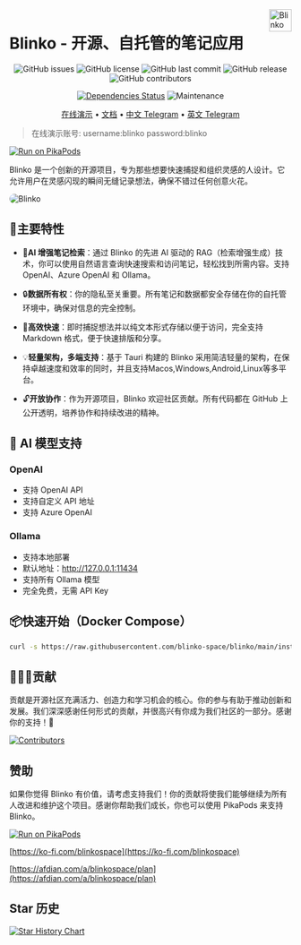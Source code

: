 <img align='right' height='40px' src="./public/logo.png" alt="Blinko" />

# Blinko - 开源、自托管的笔记应用

<div align="center">

![GitHub issues](https://img.shields.io/github/issues/blinko-space/blinko)
![GitHub license](https://img.shields.io/github/license/blinko-space/blinko)
![GitHub last commit](https://img.shields.io/github/last-commit/blinko-space/blinko)
![GitHub release](https://img.shields.io/github/v/release/blinko-space/blinko)
![GitHub contributors](https://img.shields.io/github/contributors/blinko-space/blinko)

[![Dependencies Status](https://img.shields.io/badge/dependencies-up%20to%20date-brightgreen.svg)](https://github.com/denser-org/denser-retriever/pulls?utf8=%E2%9C%93&q=is%3Apr%20author%3Aapp%2Fdependabot)
![Maintenance](https://img.shields.io/badge/Maintained-Actively-green)

</div>

<div align="center">

[在线演示](https://demo.blinko.space) •
[文档](https://docs.blinko.space/introduction) •
[中文 Telegram](https://t.me/blinkoChinese) •
[英文 Telegram](https://t.me/blinkoEnglish)
</div>

> 在线演示账号: username:blinko password:blinko

[![Run on PikaPods](https://www.pikapods.com/static/run-button.svg)](https://www.pikapods.com/pods?run=blinko)

Blinko 是一个创新的开源项目，专为那些想要快速捕捉和组织灵感的人设计。它允许用户在灵感闪现的瞬间无缝记录想法，确保不错过任何创意火花。

<img style="border-radius:20px" src="./app/public/home.webp" alt="Blinko" />

## 🚀主要特性
- 🤖**AI 增强笔记检索**：通过 Blinko 的先进 AI 驱动的 RAG（检索增强生成）技术，你可以使用自然语言查询快速搜索和访问笔记，轻松找到所需内容。支持 OpenAI、Azure OpenAI 和 Ollama。

- 🔒**数据所有权**：你的隐私至关重要。所有笔记和数据都安全存储在你的自托管环境中，确保对信息的完全控制。

- 🚀**高效快速**：即时捕捉想法并以纯文本形式存储以便于访问，完全支持 Markdown 格式，便于快速排版和分享。

- 💡**轻量架构，多端支持**：基于 Tauri 构建的 Blinko 采用简洁轻量的架构，在保持卓越速度和效率的同时，并且支持Macos,Windows,Android,Linux等多平台。

- 🔓**开放协作**：作为开源项目，Blinko 欢迎社区贡献。所有代码都在 GitHub 上公开透明，培养协作和持续改进的精神。

## 🤖 AI 模型支持
### OpenAI
- 支持 OpenAI API
- 支持自定义 API 地址
- 支持 Azure OpenAI

### Ollama
- 支持本地部署
- 默认地址：http://127.0.0.1:11434
- 支持所有 Ollama 模型
- 完全免费，无需 API Key

## 📦快速开始（Docker Compose）

```bash
curl -s https://raw.githubusercontent.com/blinko-space/blinko/main/install.sh | bash
```

## 👨🏼‍💻贡献
贡献是开源社区充满活力、创造力和学习机会的核心。你的参与有助于推动创新和发展。我们深深感谢任何形式的贡献，并很高兴有你成为我们社区的一部分。感谢你的支持！🙌


[![Contributors](https://contrib.rocks/image?repo=blinko-space/blinko)]([...](https://github.com/blinko-space/blinko/graphs/contributors))

## 赞助
如果你觉得 Blinko 有价值，请考虑支持我们！你的贡献将使我们能够继续为所有人改进和维护这个项目。感谢你帮助我们成长，你也可以使用 PikaPods 来支持 Blinko。

[![Run on PikaPods](https://www.pikapods.com/static/run-button.svg)](https://www.pikapods.com/pods?run=blinko)

[https://ko-fi.com/blinkospace](https://ko-fi.com/blinkospace)

[https://afdian.com/a/blinkospace/plan](https://afdian.com/a/blinkospace/plan)

## Star 历史

[![Star History Chart](https://api.star-history.com/svg?repos=blinko-space/blinko&type=Date)](https://star-history.com/#blinko-space/blinko&Date) 